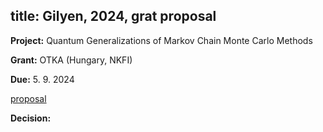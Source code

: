 title: Gilyen, 2024, grat proposal
---

**Project:** Quantum Generalizations of Markov Chain Monte Carlo Methods 
 
**Grant:**  OTKA (Hungary, NKFI)

**Due:** 5. 9. 2024

[proposal](REF_gilyen2024/proposal.pdf)


**Decision:** 


